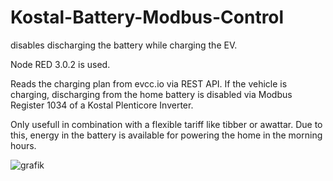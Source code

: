 # Kostal-Battery-Modbus-Control
disables discharging the battery while charging the EV. 

Node RED 3.0.2 is used. 

Reads the charging plan from evcc.io via REST API. If the vehicle is charging, discharging from the home battery is disabled via Modbus Register 1034 of a Kostal Plenticore Inverter. 

Only usefull in combination with a flexible tariff like tibber or awattar. Due to this, energy in the battery is available for powering the home in the morning hours. 

![grafik](https://user-images.githubusercontent.com/24924801/225083050-e2e1ad7f-7ab6-40d7-88c7-309c138cb3cb.png)
